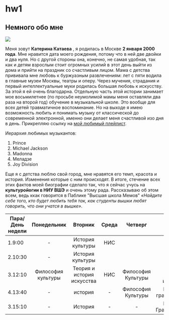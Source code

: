 # hw1
## Немного обо мне
![](https://pp.userapi.com/c627420/v627420859/3ffc0/88VVVdbvqMo.jpg)


Меня зовут 
**Катерина Катаева**
, я родилась в Москве 
**2 января 2000 года**. Мне нравится дата моего рождения, потому что в ней две двойки и два нуля. Но с другой стороны  она, конечно, не самая удобная, так как и детям  взрослым стоит огромных усилий в этот день выйти из дома и прийти на праздник со счастливым лицом. Мама с детства прививала мне любовь к буржуазным развлечениям:  лет с пяти водила в главные музеи Москвы, театры и оперу. Через мучения, страдания и первый интеллектуальные муки родилась большая  любовь к искусству. За этой я ей очень благодарна. Отдельную часть этой истории занимает мое восьмилетнее (по просьбе неумолимой мамы меня оставляли два раза на второй год) обучение в музыкальной школе. Это вообще для всех детей травматичное воспоминание. Но на выходе я имею  возможность любить и понимать музыку от классической до современной электронной, именно они делает меня счастливой изо дня в день. Прикрепляю ссылку на 
[мой любимый плейлист](https://itunes.apple.com/ru/playlist/june/pl.e0c079d2fcfa4d15b2cbae30d9ac1438 "Музычка").

Иерархия любимых музыкантов: 
1. Prince
2. Michael Jackson
3. Madonna
4. Меладзе
1. Joy Division

Еще я с детства люблю свой город, мне нравятся его темп, красота и история. Изменения которые с ним происходят. В итоге, стечение всех этих фактов моей биографии сделало так, что я сейчас учусь на  
**культуройогии в НИУ ВШЭ** и очень этому рада. Рассказываю об этом всем, ведь ккак говорится в Паблике "Высшая школа Мемов" 
*«Найдите себе того, кто будет любить тебя так, как студенты вышки любят говорить, что они учатся в вышке»*.

Пара/День недели|Понедельник|Вторник|Среда|Четверг|Пятница
---|:---:|:---:|:---:|:---:|---:
1.9:00|- |История культуры|НИС|
2.10:30|-|История культуры|
3.12:10|Философия культуры|Теория и история искусства|НИС|Философия Культуры|Теория и история искусства
4.13:40|-|история|-|Философия Культуры|Цифровая грамотность
3.15:10|-|История|-|-|Цифровая Грамотность

